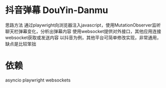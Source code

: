 # 抖音弹幕 DouYin-Danmu
思路方法
通过playwright向浏览器注入javascript，使用MutationObserver监听聊天栏弹幕变化，分析出弹幕内容
使用websocket提供对外接口，其他应用连接websocket获取或发送内容
以抖音为例，其他平台可简单修改实现，非常通用，缺点是比较笨拙

# 依赖
asyncio
playwright
websockets

